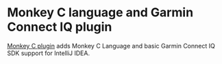 # Monkey C language and Garmin Connect IQ plugin
[Monkey C plugin](https://plugins.jetbrains.com/plugin/8253) adds
Monkey C Language and basic Garmin Connect IQ SDK support for IntelliJ IDEA.
